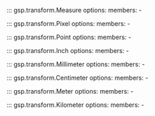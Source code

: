 ::: gsp.transform.Measure
    options:
      members:
      -

::: gsp.transform.Pixel
    options:
      members:
      -

::: gsp.transform.Point
    options:
      members:
      -

::: gsp.transform.Inch
    options:
      members:
      -

::: gsp.transform.Millimeter
    options:
      members:
      -

::: gsp.transform.Centimeter
    options:
      members:
      -

::: gsp.transform.Meter
    options:
      members:
      -

::: gsp.transform.Kilometer
    options:
      members:
      -
